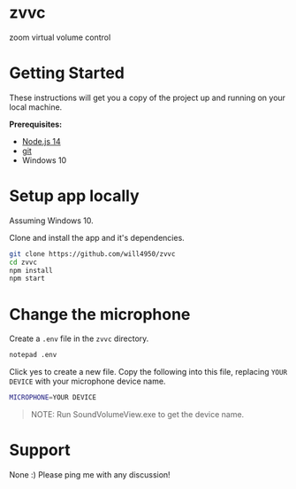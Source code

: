 # zvvc
zoom virtual volume control

# Getting Started

These instructions will get you a copy of the project up and running on your local machine. 

**Prerequisites:**
* [Node.js 14](https://nodejs.org/)
* [git](https://git-scm.com/downloads)
* Windows 10

# Setup app locally

Assuming Windows 10.

Clone and install the app and it's dependencies.

```bash
git clone https://github.com/will4950/zvvc
cd zvvc 
npm install 
npm start
```

# Change the microphone

Create a `.env` file in the `zvvc` directory.

```bash
notepad .env
```

Click yes to create a new file. Copy the following into this file, replacing `YOUR DEVICE` with your microphone device name.

```bash
MICROPHONE=YOUR DEVICE
```

>NOTE: Run SoundVolumeView.exe to get the device name.


# Support

None :)  Please ping me with any discussion!